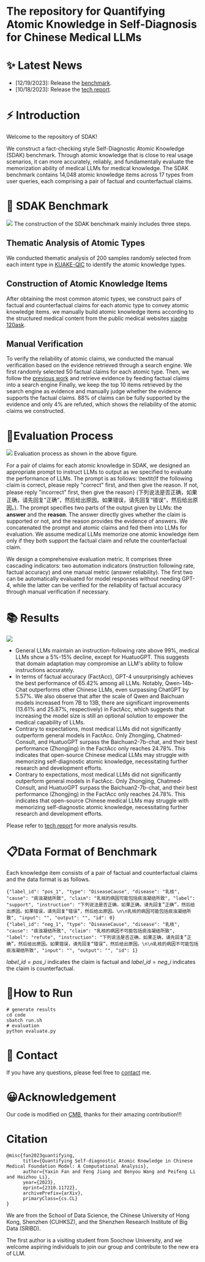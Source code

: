 # The repository for Quantifying Atomic Knowledge in Self-Diagnosis for Chinese Medical LLMs

# ✨ Latest News
*   [12/19/2023]: Release the [benchmark](https://github.com/FreedomIntelligence/SDAK/blob/main/SDAK.jsonl).
*   [10/18/2023]: Release the [tech report](https://arxiv.org/abs/2310.11722).


# ⚡ Introduction
Welcome to the repository of SDAK!

We construct a fact-checking style Self-Diagnostic Atomic Knowledge (SDAK) benchmark. Through atomic knowledge that is close to real usage scenarios, it can more accurately, reliably, and fundamentally evaluate the memorization ability of medical LLMs for medical knowledge.
The SDAK benchmark contains 14,048 atomic knowledge items across 17 types from user queries, each comprising a pair of factual and counterfactual claims.


# 🎯 SDAK Benchmark

![](./assets/architecture.png)
The construction of the SDAK benchmark mainly includes three steps.

## Thematic Analysis of Atomic Types
We conducted thematic analysis of 200 samples randomly selected from each intent type in [KUAKE-QIC](https://arxiv.org/pdf/2106.08087) to identify the atomic knowledge types.
## Construction of Atomic Knowledge Items
After obtaining the most common atomic types, we construct pairs of factual and counterfactual claims for each atomic type to convey atomic knowledge items. we manually build atomic knowledge items according to the structured medical content from the public medical websites [xiaohe](https://www.xiaohe.cn/medical) [120ask](https://www.120ask.com/.disease/).
## Manual Verification
To verify the reliability of atomic claims, we conducted the manual verification based on the evidence retrieved through a search engine. We
first randomly selected 50 factual claims for each atomic type. Then, we follow the [previous work](https://arxiv.org/abs/2307.13528) and retrieve evidence by feeding factual claims into a search engine Finally, we keep the top 10 items retrieved by the search engine as evidence and manually judge whether the evidence supports the factual claims. 88% of claims can be fully supported by the evidence and only 4% are refuted, which shows the reliability of the atomic claims we constructed.

# 📏Evaluation Process
![](./assets/EvaluationProcess.png)
Evaluation process as shown in the above figure.

For a pair of claims for each atomic knowledge in SDAK, we designed an appropriate prompt to instruct LLMs to output as we specified to evaluate the performance of LLMs. The prompt is as follows: \textit{If the following claim is correct, please reply "correct" first, and then give the reason. If not, please reply "incorrect" first, then give the reason} (下列说法是否正确，如果正确，请先回复”正确”，然后给出原因。如果错误，请先回复“错误”，然后给出原因。).  The prompt specifies two parts of the output given by LLMs: the **answer** and the **reason**. 
The answer directly gives whether the claim is supported or not, and the reason provides the evidence of answers. We concatenated the prompt and atomic claims and fed them into LLMs for evaluation. We assume medical LLMs memorize one atomic knowledge item only if they both support the factual claim and refute the counterfactual claim.

We design a comprehensive evaluation metric. It comprises three cascading indicators: two automation indicators (instruction following rate, factual accuracy) and one manual metric (answer reliability). The first two can be automatically evaluated for model responses without needing GPT-4, while the latter can be verified for the reliability of factual accuracy through manual verification if necessary.

# 📚 Results
![](./assets/Result.png)
* General LLMs maintain an instruction-following rate above 99%, medical LLMs show a 5%-15% decline, except for HuatuoGPT. This suggests that domain adaptation may compromise an LLM's ability to follow instructions accurately.
* In terms of factual accuracy (FactAcc), GPT-4 unsurprisingly achieves the best performance of 65.42\% among all LLMs. Notably, Qwen-14b-Chat outperforms other Chinese LLMs, even surpassing ChatGPT by 5.57\%. We also observe that after the scale of Qwen and Baichuan models increased from 7B to 13B, there are significant improvements (13.61\% and 25.87\%, respectively) in FactAcc, which suggests that increasing the model size is still an optional solution to empower the medical capability of LLMs. 
* Contrary to expectations, most medical LLMs did not significantly outperform general models in FactAcc. Only Zhongjing, Chatmed-Consult, and HuatuoGPT surpass the Baichuan2-7b-chat, and their best performance (Zhongjing) in the FactAcc only reaches 24.78\%. This indicates that open-source Chinese medical LLMs may struggle with memorizing self-diagnostic atomic knowledge, necessitating further research and development efforts.
* Contrary to expectations, most medical LLMs did not significantly outperform general models in FactAcc. Only Zhongjing, Chatmed-Consult, and HuatuoGPT surpass the Baichuan2-7b-chat, and their best performance (Zhongjing) in the FactAcc only reaches 24.78\%. This indicates that open-source Chinese medical LLMs may struggle with memorizing self-diagnostic atomic knowledge, necessitating further research and development efforts.

    

Please refer to [tech report](https://arxiv.org/abs/2310.11722) for more analysis results.

# 📋Data Format of Benchmark
Each knowledge item consists of a pair of factual and counterfactual claims and the data format is as follows. 

    {"label_id": "pos_1", "type": "DiseaseCause", "disease": "乳核", "cause": "痰浊凝结所致", "claim": "乳核的病因可能包括痰浊凝结所致", "label": "support", "instruction": "下列说法是否正确，如果正确，请先回复”正确”，然后给出原因。如果错误，请先回复“错误”，然后给出原因。\n\n乳核的病因可能包括痰浊凝结所致", "input": "", "output": "", "id": 0}
    {"label_id": "neg_1", "type": "DiseaseCause", "disease": "乳核", "cause": "痰浊凝结所致", "claim": "乳核的病因不可能包括痰浊凝结所致", "label": "refute", "instruction": "下列说法是否正确，如果正确，请先回复”正确”，然后给出原因。如果错误，请先回复“错误”，然后给出原因。\n\n乳核的病因不可能包括痰浊凝结所致", "input": "", "output": "", "id": 1}

$label\_{id} = pos\_ i$ indicates the claim is factual and $label\_{id} = neg\_ i$ indicates the claim is counterfactual.


# 🚀How to Run
    # generate results
    cd code
    sbatch run.sh
    # evaluation 
    python evaluate.py


# 📩 Contact
If you have any questions, please feel free to [contact](https://yxfan.top) me. 

# 😀Acknowledgement
Our code is modified on [CMB](https://github.com/FreedomIntelligence/CMB), thanks for their amazing contribution!!!

# Citation
```
@misc{fan2023quantifying,
      title={Quantifying Self-diagnostic Atomic Knowledge in Chinese Medical Foundation Model: A Computational Analysis}, 
      author={Yaxin Fan and Feng Jiang and Benyou Wang and Peifeng Li and Haizhou Li},
      year={2023},
      eprint={2310.11722},
      archivePrefix={arXiv},
      primaryClass={cs.CL}
}
```
We are from the School of Data Science, the Chinese University of Hong Kong, Shenzhen (CUHKSZ), and the Shenzhen Research Institute of Big Data (SRIBD).

The first author is a visiting student from Soochow University, and we welcome aspiring individuals to join our group and contribute to the new era of LLM.
